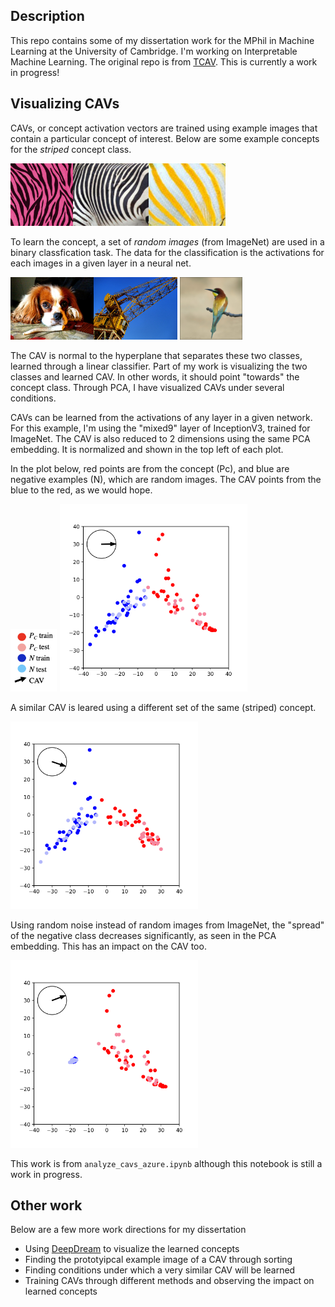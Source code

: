 ## Description
This repo contains some of my dissertation work for the MPhil in Machine Learning at the University of Cambridge. I'm working on Interpretable Machine Learning. The original repo is from [TCAV](https://github.com/tensorflow/tcav). This is currently a work in progress!

## Visualizing CAVs
CAVs, or concept activation vectors are trained using example images that contain a particular concept of interest. Below are some example concepts for the *striped* concept class.

<img src="concept_examples/striped_1.jpg" height="100"><img src="concept_examples/striped_2.jpg" height="100"><img src="concept_examples/striped_3.jpg" height="100">

To learn the concept, a set of *random images* (from ImageNet) are used in a binary classfication task. The data for the classification is the activations for each images in a given layer in a neural net.

<img src="concept_examples/random_1.JPEG" height="100"><img src="concept_examples/random_2.JPEG" height="100">
<img src="concept_examples/random_3.JPEG" height="100">

The CAV is normal to the hyperplane that separates these two classes, learned through a linear classifier. Part of my work is visualizing the two classes and learned CAV. In other words, it should point "towards" the concept class. Through PCA, I have visualized CAVs under several conditions.

CAVs can be learned from the activations of any layer in a given network. For this example, I'm using the "mixed9" layer of InceptionV3, trained for ImageNet. The CAV is also reduced to 2 dimensions using the same PCA embedding. It is normalized and shown in the top left of each plot.

In the plot below, red points are from the concept (Pc), and blue are negative examples (N), which are random images. The CAV points from the blue to the red, as we would hope.

<img src="figs_for_github/key.png" height="100">
<img src="figs_for_github/pca_striped_sub_1-random500_0-mixed9-linear-0.1.png" height="300">

A similar CAV is leared using a different set of the same (striped) concept.

<img src="figs_for_github/pca_striped_sub_2-random500_0-mixed9-linear-0.1.png" height="300">

Using random noise instead of random images from ImageNet, the "spread" of the negative class decreases significantly, as seen in the PCA embedding. This has an impact on the CAV too.

<img src="figs_for_github/pca_striped_sub_1-noise_color-mixed9-linear-0.1.png" height="300">

This work is from `analyze_cavs_azure.ipynb` although this notebook is still a work in progress.

## Other work
Below are a few more work directions for my dissertation
* Using [DeepDream](https://github.com/google/deepdream) to visualize the learned concepts
* Finding the prototyipcal example image of a CAV through sorting
* Finding conditions under which a very similar CAV will be learned
* Training CAVs through different methods and observing the impact on learned concepts




